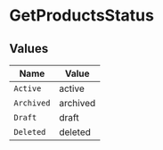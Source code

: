 # GetProductsStatus


## Values

| Name       | Value      |
| ---------- | ---------- |
| `Active`   | active     |
| `Archived` | archived   |
| `Draft`    | draft      |
| `Deleted`  | deleted    |